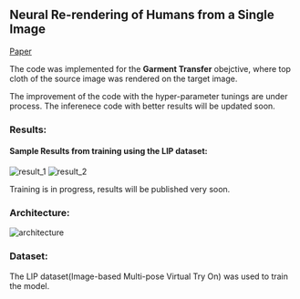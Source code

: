 ## Neural Re-rendering of Humans from a Single Image

[Paper](http://gvv.mpi-inf.mpg.de/projects/NHRR/data/1415.pdf)

The code was implemented for the **Garment Transfer** obejctive, where top cloth of the source image was rendered on the target image.

The improvement of the code with the hyper-parameter tunings are under process.
The inferenece code with better results will be updated soon.

### Results:
#### Sample Results from training using the LIP dataset:
![result_1](https://i.imgur.com/O37lmQ2.png)
![result_2](https://i.imgur.com/iIn0KK1.png)

Training is in progress, results will be published very soon.

### Architecture:
![architecture](https://i.imgur.com/uv31u7L.png)


### Dataset:
The LIP dataset(Image-based Multi-pose Virtual Try On) was used to train the model.

